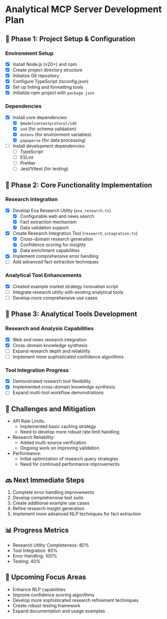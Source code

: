 # Analytical MCP Server Development Plan

## 🚀 Phase 1: Project Setup & Configuration
### Environment Setup
- [x] Install Node.js (v20+) and npm
- [x] Create project directory structure
- [x] Initialize Git repository
- [x] Configure TypeScript (tsconfig.json)
- [x] Set up linting and formatting tools
- [x] Initialize npm project with `package.json`

### Dependencies
- [x] Install core dependencies:
  - [x] `@modelcontextprotocol/sdk`
  - [x] `zod` (for schema validation)
  - [x] `dotenv` (for environment variables)
  - [x] `papaparse` (for data processing)
- [ ] Install development dependencies:
  - [ ] TypeScript
  - [ ] ESLint
  - [ ] Prettier
  - [ ] Jest/Vitest (for testing)

## 🔧 Phase 2: Core Functionality Implementation
### Research Integration
- [x] Develop Exa Research Utility (`exa_research.ts`)
  - [x] Configurable web and news search
  - [x] Fact extraction mechanism
  - [x] Data validation support
- [x] Create Research Integration Tool (`research_integration.ts`)
  - [x] Cross-domain research generation
  - [x] Confidence scoring for insights
  - [x] Data enrichment capabilities
- [x] Implement comprehensive error handling
- [ ] Add advanced fact extraction techniques

### Analytical Tool Enhancements
- [x] Created example market strategy innovation script
- [ ] Integrate research utility with existing analytical tools
- [ ] Develop more comprehensive use cases

## 🧠 Phase 3: Analytical Tools Development
### Research and Analysis Capabilities
- [x] Web and news research integration
- [x] Cross-domain knowledge synthesis
- [ ] Expand research depth and reliability
- [ ] Implement more sophisticated confidence algorithms

### Tool Integration Progress
- [x] Demonstrated research tool flexibility
- [x] Implemented cross-domain knowledge synthesis
- [ ] Expand multi-tool workflow demonstrations

## 🚧 Challenges and Mitigation
- API Rate Limits: 
  - Implemented basic caching strategy
  - Need to develop more robust rate limit handling
- Research Reliability:
  - Added multi-source verification
  - Ongoing work on improving validation
- Performance:
  - Initial optimization of research query strategies
  - Need for continued performance improvements

## 🔜 Next Immediate Steps
1. Complete error handling improvements
2. Develop comprehensive test suite
3. Create additional example use cases
4. Refine research insight generation
5. Implement more advanced NLP techniques for fact extraction

## 📊 Progress Metrics
- Research Utility Completeness: 80%
- Tool Integration: 60%
- Error Handling: 100%
- Testing: 40%

## 🎯 Upcoming Focus Areas
- Enhance NLP capabilities
- Improve confidence scoring algorithms
- Develop more sophisticated research refinement techniques
- Create robust testing framework
- Expand documentation and usage examples
